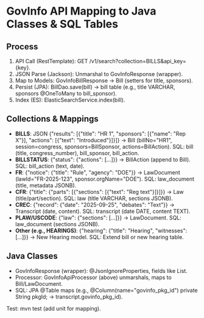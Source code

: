 # GovInfo API Mapping to Java Classes & SQL Tables

## Process
1. API Call (RestTemplate): GET /v1/search?collection=BILLS&api_key={key}.
2. JSON Parse (Jackson): Unmarshal to GovInfoResponse (wrapper).
3. Map to Models: GovInfoBillResponse → Bill (setters for title, sponsors).
4. Persist (JPA): BillDao.save(bill) → bill table (e.g., title VARCHAR, sponsors @OneToMany to bill_sponsor).
5. Index (ES): ElasticSearchService.index(bill).

## Collections & Mappings
- **BILLS**: JSON {"results": [{"title": "HR 1", "sponsors": [{"name": "Rep X"}], "actions": [{"text": "Introduced"}]}]} → Bill (billNo="HR1", session=congress, sponsors=BillSponsor, actions=BillAction). SQL: bill (title, congress_number), bill_sponsor, bill_action.
- **BILLSTATUS**: {"status": {"actions": [...]}} → BillAction (append to Bill). SQL: bill_action (text, date).
- **FR**: {"notice": {"title": "Rule", "agency": "DOE"}} → LawDocument (lawId="FR-2025-123", sponsor.orgName="DOE"). SQL: law_document (title, metadata JSONB).
- **CFR**: {"title": {"parts": [{"sections": [{"text": "Reg text"}]}]}} → Law (title/part/section). SQL: law (title VARCHAR, sections JSONB).
- **CREC**: {"record": {"date": "2025-09-25", "debates": "Text"}} → Transcript (date, content). SQL: transcript (date DATE, content TEXT).
- **PLAW/USCODE**: {"law": {"sections": [...]}} → LawDocument. SQL: law_document (sections JSONB).
- **Other (e.g., HEARINGS)**: {"hearing": {"title": "Hearing", "witnesses": [...]}} → New Hearing model. SQL: Extend bill or new hearing table.

## Java Classes
- GovInfoResponse (wrapper): @JsonIgnoreProperties, fields like List<GovInfoBill>.
- Processor: GovInfoApiProcessor (above) unmarshals, maps to Bill/LawDocument.
- SQL: JPA @Table maps (e.g., @Column(name="govinfo_pkg_id") private String pkgId; → transcript.govinfo_pkg_id).

Test: mvn test (add unit for mapping).
